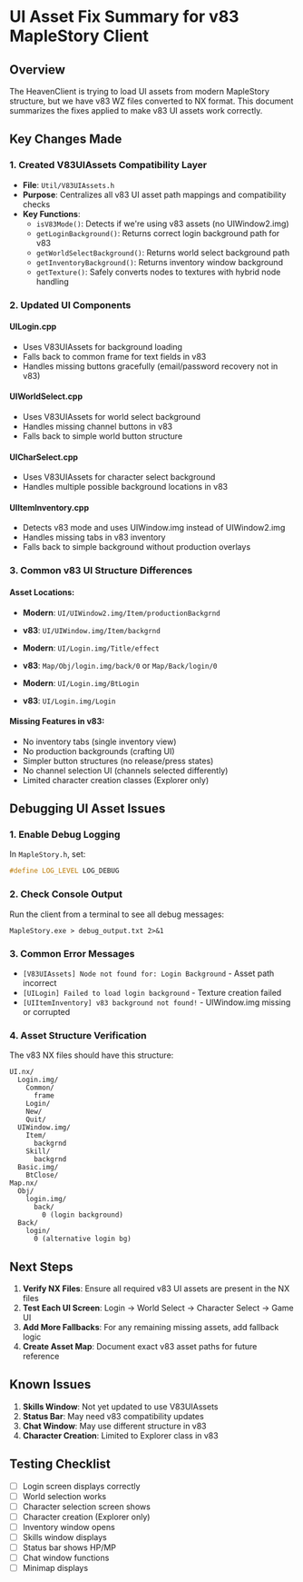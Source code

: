 # UI Asset Fix Summary for v83 MapleStory Client

## Overview
The HeavenClient is trying to load UI assets from modern MapleStory structure, but we have v83 WZ files converted to NX format. This document summarizes the fixes applied to make v83 UI assets work correctly.

## Key Changes Made

### 1. Created V83UIAssets Compatibility Layer
- **File**: `Util/V83UIAssets.h`
- **Purpose**: Centralizes all v83 UI asset path mappings and compatibility checks
- **Key Functions**:
  - `isV83Mode()`: Detects if we're using v83 assets (no UIWindow2.img)
  - `getLoginBackground()`: Returns correct login background path for v83
  - `getWorldSelectBackground()`: Returns world select background path
  - `getInventoryBackground()`: Returns inventory window background
  - `getTexture()`: Safely converts nodes to textures with hybrid node handling

### 2. Updated UI Components

#### UILogin.cpp
- Uses V83UIAssets for background loading
- Falls back to common frame for text fields in v83
- Handles missing buttons gracefully (email/password recovery not in v83)

#### UIWorldSelect.cpp  
- Uses V83UIAssets for world select background
- Handles missing channel buttons in v83
- Falls back to simple world button structure

#### UICharSelect.cpp
- Uses V83UIAssets for character select background
- Handles multiple possible background locations in v83

#### UIItemInventory.cpp
- Detects v83 mode and uses UIWindow.img instead of UIWindow2.img
- Handles missing tabs in v83 inventory
- Falls back to simple background without production overlays

### 3. Common v83 UI Structure Differences

#### Asset Locations:
- **Modern**: `UI/UIWindow2.img/Item/productionBackgrnd`
- **v83**: `UI/UIWindow.img/Item/backgrnd`

- **Modern**: `UI/Login.img/Title/effect`
- **v83**: `Map/Obj/login.img/back/0` or `Map/Back/login/0`

- **Modern**: `UI/Login.img/BtLogin`
- **v83**: `UI/Login.img/Login`

#### Missing Features in v83:
- No inventory tabs (single inventory view)
- No production backgrounds (crafting UI)
- Simpler button structures (no release/press states)
- No channel selection UI (channels selected differently)
- Limited character creation classes (Explorer only)

## Debugging UI Asset Issues

### 1. Enable Debug Logging
In `MapleStory.h`, set:
```cpp
#define LOG_LEVEL LOG_DEBUG
```

### 2. Check Console Output
Run the client from a terminal to see all debug messages:
```
MapleStory.exe > debug_output.txt 2>&1
```

### 3. Common Error Messages
- `[V83UIAssets] Node not found for: Login Background` - Asset path incorrect
- `[UILogin] Failed to load login background` - Texture creation failed
- `[UIItemInventory] v83 background not found!` - UIWindow.img missing or corrupted

### 4. Asset Structure Verification
The v83 NX files should have this structure:
```
UI.nx/
  Login.img/
    Common/
      frame
    Login/
    New/
    Quit/
  UIWindow.img/
    Item/
      backgrnd
    Skill/
      backgrnd
  Basic.img/
    BtClose/
Map.nx/
  Obj/
    login.img/
      back/
        0 (login background)
  Back/
    login/
      0 (alternative login bg)
```

## Next Steps

1. **Verify NX Files**: Ensure all required v83 UI assets are present in the NX files
2. **Test Each UI Screen**: Login → World Select → Character Select → Game UI
3. **Add More Fallbacks**: For any remaining missing assets, add fallback logic
4. **Create Asset Map**: Document exact v83 asset paths for future reference

## Known Issues

1. **Skills Window**: Not yet updated to use V83UIAssets
2. **Status Bar**: May need v83 compatibility updates
3. **Chat Window**: May use different structure in v83
4. **Character Creation**: Limited to Explorer class in v83

## Testing Checklist

- [ ] Login screen displays correctly
- [ ] World selection works
- [ ] Character selection screen shows
- [ ] Character creation (Explorer only)
- [ ] Inventory window opens
- [ ] Skills window displays
- [ ] Status bar shows HP/MP
- [ ] Chat window functions
- [ ] Minimap displays